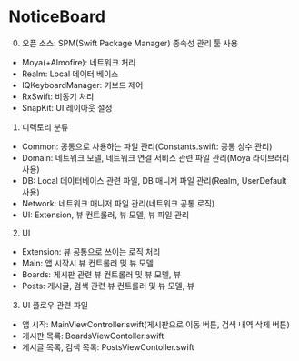 # NoticeBoard

0. 오픈 소스: SPM(Swift Package Manager) 종속성 관리 툴 사용
  - Moya(+Almofire): 네트워크 처리
  - Realm: Local 데이터 베이스
  - IQKeyboardManager: 키보드 제어
  - RxSwift: 비동기 처리
  - SnapKit: UI 레이아웃 설정
 
1. 디렉토리 분류
  - Common: 공통으로 사용하는 파일 관리(Constants.swift: 공통 상수 관리)
  - Domain: 네트워크 모델, 네트워크 연결 서비스 관련 파일 관리(Moya 라이브러리 사용)
  - DB: Local 데이터베이스 관련 파일, DB 매니저 파일 관리(Realm, UserDefault 사용)
  - Network: 네트워크 매니저 파일 관리(네트워크 공통 로직)
  - UI: Extension, 뷰 컨트롤러, 뷰 모델, 뷰 파일 관리
  
2. UI
  - Extension: 뷰 공통으로 쓰이는 로직 처리
  - Main: 앱 시작시 뷰 컨트롤러 및 뷰 모델
  - Boards: 게시판 관련 뷰 컨트롤러 및 뷰 모델, 뷰
  - Posts: 게시글, 검색 관련 뷰 컨트롤러 및 뷰 모델, 뷰 

3. UI 플로우 관련 파일
  - 앱 시작: MainViewController.swift(게시판으로 이동 버튼, 검색 내역 삭제 버튼)
  - 게시판 목록: BoardsViewContoller.swift
  - 게시글 목록, 검색 목록: PostsViewContoller.swift  


